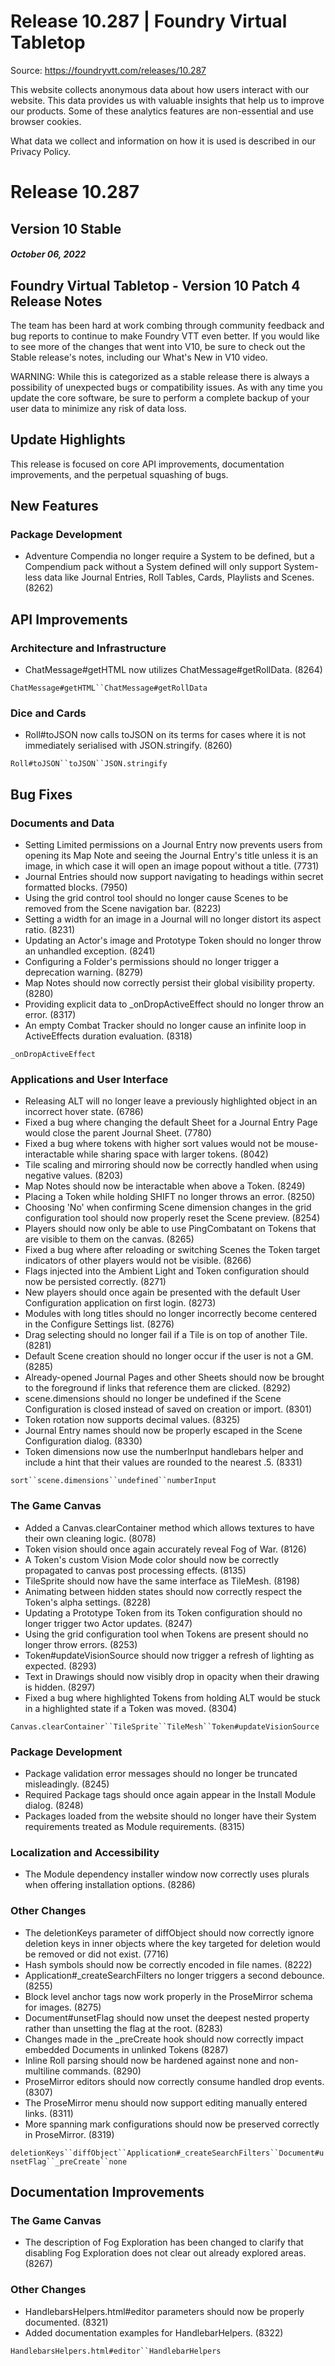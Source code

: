 # Release 10.287 | Foundry Virtual Tabletop

Source: https://foundryvtt.com/releases/10.287

This website collects anonymous data about how users interact with our website. This data provides us with 
        valuable insights that help us to improve our products. Some of these analytics features are non-essential 
        and use browser cookies.

What data we collect and information on how it is used is described in our 
        Privacy Policy.


# Release 10.287


## Version 10 Stable


##### October 06, 2022


## Foundry Virtual Tabletop - Version 10 Patch 4 Release Notes

The team has been hard at work combing through community feedback and bug reports to continue to make Foundry VTT even better. If you would like to see more of the changes that went into V10, be sure to check out the Stable release's notes, including our What's New in V10 video.

WARNING: While this is categorized as a stable release there is always a possibility of unexpected bugs or compatibility issues. As with any time you update the core software, be sure to perform a complete backup of your user data to minimize any risk of data loss.


## Update Highlights

This release is focused on core API improvements, documentation improvements, and the perpetual squashing of bugs.


## New Features


### Package Development

- Adventure Compendia no longer require a System to be defined, but a Compendium pack without a System defined will only support System-less data like Journal Entries, Roll Tables, Cards, Playlists and Scenes. (8262)


## API Improvements


### Architecture and Infrastructure

- ChatMessage#getHTML now utilizes ChatMessage#getRollData. (8264)

`ChatMessage#getHTML``ChatMessage#getRollData`
### Dice and Cards

- Roll#toJSON now calls toJSON on its terms for cases where it is not immediately serialised with JSON.stringify. (8260)

`Roll#toJSON``toJSON``JSON.stringify`
## Bug Fixes


### Documents and Data

- Setting Limited permissions on a Journal Entry now prevents users from opening its Map Note and seeing the Journal Entry's title unless it is an image, in which case it will open an image popout without a title. (7731)
- Journal Entries should now support navigating to headings within secret formatted blocks. (7950)
- Using the grid control tool should no longer cause Scenes to be removed from the Scene navigation bar. (8223)
- Setting a width for an image in a Journal will no longer distort its aspect ratio. (8231)
- Updating an Actor's image and Prototype Token should no longer throw an unhandled exception. (8241)
- Configuring a Folder's permissions should no longer trigger a deprecation warning. (8279)
- Map Notes should now correctly persist their global visibility property. (8280)
- Providing explicit data to _onDropActiveEffect should no longer throw an error. (8317)
- An empty Combat Tracker should no longer cause an infinite loop in ActiveEffects duration evaluation. (8318)

`_onDropActiveEffect`
### Applications and User Interface

- Releasing ALT will no longer leave a previously highlighted object in an incorrect hover state. (6786)
- Fixed a bug where changing the default Sheet for a Journal Entry Page would close the parent Journal Sheet. (7780)
- Fixed a bug where tokens with higher sort values would not be mouse-interactable while sharing space with larger tokens. (8042)
- Tile scaling and mirroring should now be correctly handled when using negative values. (8203)
- Map Notes should now be interactable when above a Token. (8249)
- Placing a Token while holding SHIFT no longer throws an error. (8250)
- Choosing 'No' when confirming Scene dimension changes in the grid configuration tool should now properly reset the Scene preview. (8254)
- Players should now only be able to use PingCombatant on Tokens that are visible to them on the canvas. (8265)
- Fixed a bug where after reloading or switching Scenes the Token target indicators of other players would not be visible. (8266)
- Flags injected into the Ambient Light and Token configuration should now be persisted correctly. (8271)
- New players should once again be presented with the default User Configuration application on first login. (8273)
- Modules with long titles should no longer incorrectly become centered in the Configure Settings list. (8276)
- Drag selecting should no longer fail if a Tile is on top of another Tile. (8281)
- Default Scene creation should no longer occur if the user is not a GM. (8285)
- Already-opened Journal Pages and other Sheets should now be brought to the foreground if links that reference them are clicked. (8292)
- scene.dimensions should no longer be undefined if the Scene Configuration is closed instead of saved on creation or import. (8301)
- Token rotation now supports decimal values. (8325)
- Journal Entry names should now be properly escaped in the Scene Configuration dialog. (8330)
- Token dimensions now use the numberInput handlebars helper and include a hint that their values are rounded to the nearest .5. (8331)

`sort``scene.dimensions``undefined``numberInput`
### The Game Canvas

- Added a Canvas.clearContainer method which allows textures to have their own cleaning logic. (8078)
- Token vision should once again accurately reveal Fog of War. (8126)
- A Token's custom Vision Mode color should now be correctly propagated to canvas post processing effects. (8135)
- TileSprite should now have the same interface as TileMesh. (8198)
- Animating between hidden states should now correctly respect the Token's alpha settings. (8228)
- Updating a Prototype Token from its Token configuration should no longer trigger two Actor updates. (8247)
- Using the grid configuration tool when Tokens are present should no longer throw errors. (8253)
- Token#updateVisionSource should now trigger a refresh of lighting as expected. (8293)
- Text in Drawings should now visibly drop in opacity when their drawing is hidden. (8297)
- Fixed a bug where highlighted Tokens from holding ALT would be stuck in a highlighted state if a Token was moved. (8304)

`Canvas.clearContainer``TileSprite``TileMesh``Token#updateVisionSource`
### Package Development

- Package validation error messages should no longer be truncated misleadingly. (8245)
- Required Package tags should once again appear in the Install Module dialog. (8248)
- Packages loaded from the website should no longer have their System requirements treated as Module requirements. (8315)


### Localization and Accessibility

- The Module dependency installer window now correctly uses plurals when offering installation options. (8286)


### Other Changes

- The deletionKeys parameter of diffObject should now correctly ignore deletion keys in inner objects where the key targeted for deletion would be removed or did not exist. (7716)
- Hash symbols should now be correctly encoded in file names. (8222)
- Application#_createSearchFilters no longer triggers a second debounce. (8255)
- Block level anchor tags now work properly in the ProseMirror schema for images. (8275)
- Document#unsetFlag should now unset the deepest nested property rather than unsetting the flag at the root. (8283)
- Changes made in the _preCreate hook should now correctly impact embedded Documents in unlinked Tokens (8287)
- Inline Roll parsing should now be hardened against none and non-multiline commands. (8290)
- ProseMirror editors should now correctly consume handled drop events. (8307)
- The ProseMirror menu should now support editing manually entered links. (8311)
- More spanning mark configurations should now be preserved correctly in ProseMirror. (8319)

`deletionKeys``diffObject``Application#_createSearchFilters``Document#unsetFlag``_preCreate``none`
## Documentation Improvements


### The Game Canvas

- The description of Fog Exploration has been changed to clarify that disabling Fog Exploration does not clear out already explored areas. (8267)


### Other Changes

- HandlebarsHelpers.html#editor parameters should now be properly documented. (8321)
- Added documentation examples for HandlebarHelpers. (8322)

`HandlebarsHelpers.html#editor``HandlebarHelpers`